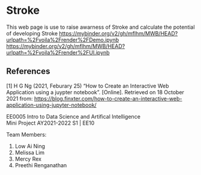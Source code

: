 # Stroke
This web page is use to raise awarness of Stroke and calculate the potential of developing Stroke
https://mybinder.org/v2/gh/mflhm/MWB/HEAD?urlpath=%2Fvoila%2Frender%2FDemo.ipynb
https://mybinder.org/v2/gh/mflhm/MWB/HEAD?urlpath=%2Fvoila%2Frender%2FUI.ipynb

## References
[1] H G Ng (2021, Feburary 25) “How to Create an Interactive Web Application using a juypter notebook”. [Online]. Retrieved on 18 October 2021 from: https://blog.finxter.com/how-to-create-an-interactive-web-application-using-jupyter-notebook/

EE0005 Intro to Data Science and Artifical Intelligence  
Mini Project 
AY2021-2022 S1 | EE10

Team Members:
1. Low Ai Ning 
2. Melissa Lim 
3. Mercy Rex
4. Preethi Renganathan
